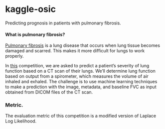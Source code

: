 # kaggle-osic
Predicting prognosis in patients with pulmonary fibrosis.  

#### What is pulmonary fibrosis?  
[Pulmonary fibrosis](https://www.mayoclinic.org/diseases-conditions/pulmonary-fibrosis/symptoms-causes/syc-20353690) is a lung disease that occurs when lung tissue becomes damaged and scarred. This makes it more difficult for lungs to work properly.

In [this]() competition, we are asked to predict a patient’s severity of lung function based on a CT scan of their lungs. We’ll determine lung function based on output from a spirometer, which measures the volume of air inhaled and exhaled. The challenge is to use machine learning techniques to make a prediction with the image, metadata, and baseline FVC as input obtained from DICOM files of the CT scan.

### Metric.  
The evaluation metric of this competition is a modified version of Laplace Log Likelihood. 
